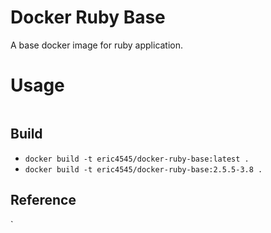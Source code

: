 # Docker Ruby Base

A base docker image for ruby application.

# Usage

```

```

## Build

- `docker build -t eric4545/docker-ruby-base:latest .`
- `docker build -t eric4545/docker-ruby-base:2.5.5-3.8 .`

## Reference
`